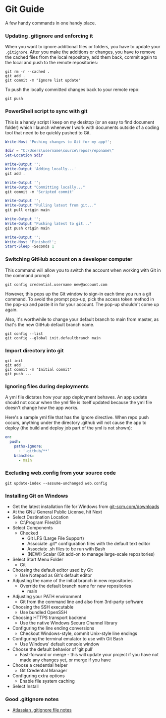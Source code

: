 # Git Guide

A few handy commands in one handy place.

### Updating .gitignore and enforcing it

When you want to ignore additional files or folders, you have to update your ``.gitignore``.  After you make the additions or changes, you have to remove the cached files from the local repository, add them back, commit again to the local and push to the remote repositories:

```git
git rm -r --cached .
git add .
git commit -m "Ignore list update"
```

To push the locally committed changes back to your remote repo:

```git
git push
```

### PowerShell script to sync with git

This is a handy script I keep on my desktop (or an easy to find document folder) which I launch whenever I work with documents outside of a coding tool that need to be quickly pushed to Git.

```powershell
Write-Host 'Pushing changes to Git for my app!';

$dir = "C:\Users\username\source\repos\reponame\"
Set-Location $dir

Write-Output '';
Write-Output 'Adding locally...'
git add .

Write-Output '';
Write-Output "Committing locally..."
git commit -m 'Scripted commit'

Write-Output '';
Write-Output "Pulling latest from git..."
git pull origin main

Write-Output '';
Write-Output "Pushing latest to git..."
git push origin main

Write-Output '';
Write-Host 'Finished!';
Start-Sleep -Seconds 1
```

### Switching GitHub account on a developer computer

This command will allow you to switch the account when working with Git in the command prompt:

```git
git config credential.username new@account.com
```

However, this pops up the Git window to sign-in each time you run a git command.  To avoid the prompt pop-up, pick the access token method in the pop-up and paste it in for your account.  The pop-up shouldn't come up again.

Also, it's worthwhile to change your default branch to main from master, as that's the new GitHub default branch name.

```git
git config --list
git config --global init.defaultbranch main
```

### Import directory into git

```git
git init
git add .
git commit -m 'Initial commit'
git push ...
```

### Ignoring files during deployments

A yml file dictates how your app deployment behaves.  An app update should not occur when the yml file is itself updated because the yml file doesn't change how the app works.  

Here's a sample yml file that has the ignore directive.  When repo push occurs, anything under the directory .github will not cause the app to deploy (the build and deploy job part of the yml is not shown):

```yml
on:
  push:
    paths-ignore:
      - '.github/**'
    branches:
      - main
```

### Excluding web.config from your source code
``git update-index --assume-unchanged web.config``

### Installing Git on Windows

- Get the latest installation file for Windows from <a href="https://git-scm.com/downloads" target="_blank">git-scm.com/downloads</a>
- At the GNU General Public License, hit Next
- Select Destination Location
  - C:\Program Files\Git
- Select Components
  - Checked
    - Git LFS (Large File Support)
    - Associate .git* configuration files with the default text editor
    - Associate .sh files to be run with Bash
    - (NEW!) Scalar (Git add-on to manage large-scale repositories)
- Select Start Menu Folder
  - Git
- Choosing the default editor used by Git
  - Use Notepad as Git's default editor
- Adjusting the name of the initial branch in new repositories
  - Override the default branch name for new repositories
    - main
- Adjusting your PATH environment
  - Git from the command line and also from 3rd-party software
- Choosing the SSH executable
  - Use bundled OpenSSH
- Choosing HTTPS transport backend
  - Use the native Windows Secure Channel library
- Configuring the line ending conversions
  - Checkout Windows-style, commit Unix-style line endings
- Configuring the terminal emulator to use with Git Bash
  - Use Windows' default console window
- Choose the default behavior of 'git pull'
  - Fast-forward or merge - this will update your project if you have not made any changes yet, or merge if you have
- Choose a credential helper
  - Git Credential Manager
- Configuring extra options
  - Enable file system caching
- Select Install

### Good .gitignore notes
- <a href="https://www.atlassian.com/git/tutorials/saving-changes/gitignore" target="_blank">Atlassian .gitignore file notes</a>
